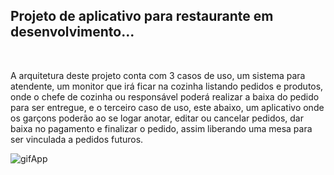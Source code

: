 <h2>Projeto de aplicativo para restaurante em desenvolvimento...</h2>
<br>
<p>A arquitetura deste projeto conta com 3 casos de uso, um sistema para atendente, um monitor que irá ficar na cozinha listando pedidos e produtos, onde o chefe de cozinha ou responsável poderá realizar a baixa do pedido para ser entregue, 
  e o terceiro caso de uso, este abaixo, um aplicativo onde os garçons poderão ao se logar anotar, editar ou cancelar pedidos, dar baixa no pagamento e finalizar o pedido, assim liberando uma mesa para ser vinculada a pedidos futuros.
</p>

<img src='./appRestaurante.gif' alt='gifApp' />
